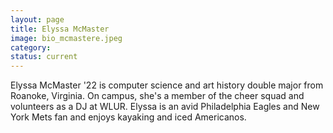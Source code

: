 ```yaml
---
layout: page
title: Elyssa McMaster
image: bio_mcmastere.jpeg
category:
status: current
---
```


Elyssa McMaster '22 is computer science and art history double major from Roanoke, Virginia. On campus, she's a member of the cheer squad and volunteers as a DJ at WLUR. Elyssa is an avid Philadelphia Eagles and New York Mets fan and enjoys kayaking and iced Americanos.
